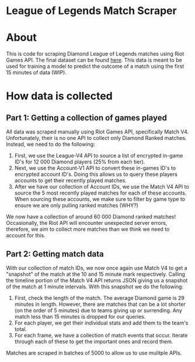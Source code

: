 # League of Legends Match Scraper

# About
This is code for scraping Diamond League of Legends matches using Riot Games API. The final dataset can be found [here](https://www.kaggle.com/benfattori/league-of-legends-diamond-games-first-15-minutes). This data is meant to be used for training a model to predict the outcome of a match using the first 15 minutes of data (WIP).

# How data is collected
## Part 1: Getting a collection of games played
All data was scraped manually using Riot Games API, specifically Match V4. Unfortunately, their is no one API to collect only Diamond Ranked matches. Instead, we need to do the following:

1. First, we use the League-V4 API to source a list of encrypted in-game ID's for 12 000 Diamond players (25% from each tier).
2. Next, we use the Account-V1 API to convert these in-games ID's to encrypted account ID's. Doing this allows us to query these players accounts to get their recently played matches.
3. After we have our collection of Account IDs, we use the Match V4 API to source the 5 most recently played matches for each of these accounts. When sourcing these accounts, we make sure to filter by game type to ensure we are only pulling ranked matches (WHY?)

We now have a collection of around 60 000 Diamond ranked matches! Occasionally, the Riot API will encounter unexpected server errors, therefore, we aim to collect more matches than we think we need to account for this. 

## Part 2: Getting match data
With our collection of match IDs, we now once again use Match V4 to get a "snapshot" of the match at the 10 and 15 minute mark respectively. Calling the timeline portion of the Match V4 API returns JSON giving us a snapshot of the match at 1 minute intervals. With this snapshot we do the following:
1. First, check the length of the match. The average Diamond game is 29 minutes in length. However, there are matches that can be a lot shorter (on the order of 5 minutes) due to teams giving up or surrending. Any match less than 15 minutes is dropped for our queries. 
2. For each player, we get their individual stats and add them to the team's total.
3. For each frame, we have a collection of match events that occur. Iterate through each of these to get the important ones and record them.

Matches are scraped in batches of 5000 to allow us to use mulitple APIs. 
